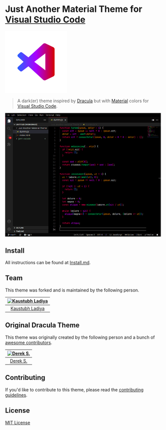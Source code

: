 # Just Another Material Theme for [Visual Studio Code](http://code.visualstudio.com)

![Logo](https://raw.githubusercontent.com/k4ustu3h/jamt-vscode/main/icon.png)

> A dark(er) theme inspired by [Dracula](draculatheme.com) but with [Material](https://material.io/design/color/the-color-system.html#tools-for-picking-colors) colors for [Visual Studio Code](http://code.visualstudio.com).

![Screenshot](https://raw.githubusercontent.com/k4ustu3h/jamt-vscode/main/screenshot.png)

## Install

All instructions can be found at [Install.md](https://github.com/k4ustu3h/jamt-vscode/blob/main/INSTALL.md).

## Team

This theme was forked and is maintained by the following person.

| [![Kaustubh Ladiya](https://avatars.githubusercontent.com/u/49553711?v=4&s=96)](https://github.com/k4ustu3h) |
| :----------------------------------------------------------------------------------------------------------: |
|                                [Kaustubh Ladiya](https://github.com/k4ustu3h)                                |

## Original Dracula Theme

This theme was originally created by the following person and a bunch of [awesome contributors](https://github.com/dracula/visual-studio-code/graphs/contributors).

| [![Derek S.](https://avatars3.githubusercontent.com/u/5240018?v=3&s=72)](https://github.com/dsifford) |
| :---------------------------------------------------------------------------------------------------: |
|                                [Derek S.](https://github.com/dsifford)                                |

## Contributing

If you'd like to contribute to this theme, please read the [contributing guidelines](./.github/CONTRIBUTING.md).

## License

[MIT License](./LICENSE)
